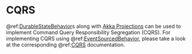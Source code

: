 # CQRS

@ref:[DurableStateBehavior](persistence-durable-state.md)s along with [Akka Projections](https://doc.akka.io/docs/akka-projection/current/)
can be used to implement Command Query Responsibility Segregation (CQRS). For implementing CQRS using @ref:[EventSourcedBehavior](persistence.md), please take a look at the corresponding @ref:[CQRS](cqrs.md) documentation.

 
